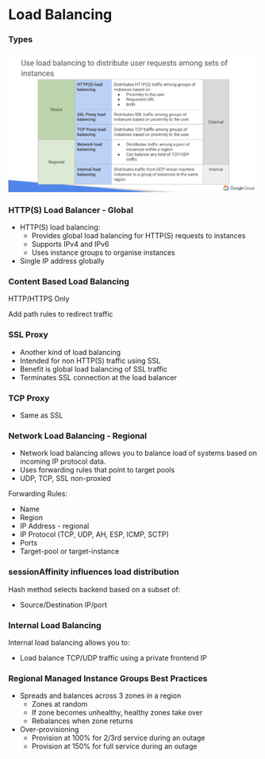 # Load Balancing

### Types

![](.gitbook/assets/image%20%285%29.png)

### HTTP\(S\) Load Balancer - Global

* HTTP\(S\) load balancing:
  * Provides global load balancing for HTTP\(S\) requests to instances
  * Supports IPv4 and IPv6
  * Uses instance groups to organise instances
* Single IP address globally

### Content Based Load Balancing

HTTP/HTTPS Only

Add path rules to redirect traffic

### SSL Proxy

* Another kind of load balancing
* Intended for non HTTP\(S\) traffic using SSL
* Benefit is global load balancing of SSL traffic
* Terminates SSL connection at the load balancer

### TCP Proxy

* Same as SSL

### Network Load Balancing - Regional

* Network load balancing allows you to balance load of systems based on incoming IP protocol data.
* Uses forwarding rules that point to target pools
* UDP, TCP, SSL non-proxied

Forwarding Rules:

* Name
* Region
* IP Address - regional
* IP Protocol \(TCP, UDP, AH, ESP, ICMP, SCTP\)
* Ports
* Target-pool or target-instance

### sessionAffinity influences load distribution

Hash method selects backend based on a subset of:

* Source/Destination IP/port

### Internal Load Balancing

Internal load balancing allows you to:

* Load balance TCP/UDP traffic using a private frontend IP

### Regional Managed Instance Groups Best Practices

* Spreads and balances across 3 zones in a region
  * Zones at random
  * If zone becomes unhealthy, healthy zones take over
  * Rebalances when zone returns
* Over-provisioning
  * Provision at 100% for 2/3rd service during an outage
  * Provision at 150% for full service during an outage































